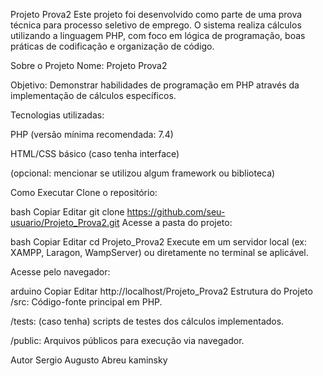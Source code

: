 Projeto Prova2
Este projeto foi desenvolvido como parte de uma prova técnica para processo seletivo de emprego.
O sistema realiza cálculos utilizando a linguagem PHP, com foco em lógica de programação, boas práticas de codificação e organização de código.

Sobre o Projeto
Nome: Projeto Prova2

Objetivo: Demonstrar habilidades de programação em PHP através da implementação de cálculos específicos.

Tecnologias utilizadas:

PHP (versão mínima recomendada: 7.4)

HTML/CSS básico (caso tenha interface)

(opcional: mencionar se utilizou algum framework ou biblioteca)

Como Executar
Clone o repositório:

bash
Copiar
Editar
git clone https://github.com/seu-usuario/Projeto_Prova2.git
Acesse a pasta do projeto:

bash
Copiar
Editar
cd Projeto_Prova2
Execute em um servidor local (ex: XAMPP, Laragon, WampServer) ou diretamente no terminal se aplicável.

Acesse pelo navegador:

arduino
Copiar
Editar
http://localhost/Projeto_Prova2
Estrutura do Projeto
/src: Código-fonte principal em PHP.

/tests: (caso tenha) scripts de testes dos cálculos implementados.

/public: Arquivos públicos para execução via navegador.

Autor
Sergio Augusto Abreu kaminsky
